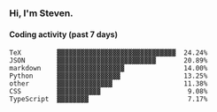 ### Hi, I'm Steven.

#### Coding activity (past 7 days)
```
TeX         ▓▓▓▓▓▓▓▓▓▓▓▓▓▓▓▓▓▓▓▓▓▓▓▓▓▓▓▓▓▓  24.24%
JSON        ▓▓▓▓▓▓▓▓▓▓▓▓▓▓▓▓▓▓▓▓▓▓▓▓▓       20.89%
markdown    ▓▓▓▓▓▓▓▓▓▓▓▓▓▓▓▓▓               14.00%
Python      ▓▓▓▓▓▓▓▓▓▓▓▓▓▓▓▓                13.25%
other       ▓▓▓▓▓▓▓▓▓▓▓▓▓▓                  11.38%
CSS         ▓▓▓▓▓▓▓▓▓▓▓                      9.08%
TypeScript  ▓▓▓▓▓▓▓▓                         7.17%
```
